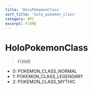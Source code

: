 ```yaml
---
title: 'HoloPokemonClass'
sort_title: 'holo_pokemon_class'
category: API
excerpt: FIXME
---
```


# HoloPokemonClass

> FIXME

- 0: POKEMON_CLASS_NORMAL
- 1: POKEMON_CLASS_LEGENDARY
- 2: POKEMON_CLASS_MYTHIC
